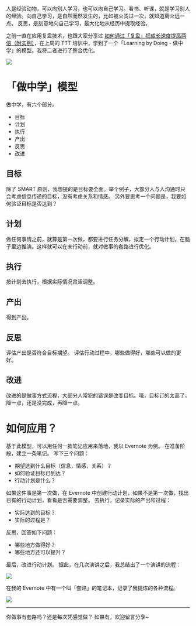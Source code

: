 人是经验动物，可以向别人学习，也可以向自己学习。看书、听课，就是学习别人的经验。向自己学习，是自然而然发生的，比如被火烫过一次，就知道离火远一点。
反思，是刻意地向自己学习，最大化地从经历中提取经验。

之前一直在应用复盘技术，也跟大家分享过 [如何通过「复盘」把成长速度提高两倍（附实例）](http://www.jianshu.com/p/3be0964d3f40)，在上周的 TTT 培训中，学到了一个「Learning by Doing - 做中学」的模型。我将二者进行了整合优化。


![](./_image/2017-03-31-08-21-25.jpg)

# 「做中学」模型
做中学，有六个部分。
* 目标
* 计划
* 执行
* 产出
* 反思
* 改进

## 目标
除了 SMART 原则，我想提的是目标要全面。举个例子，大部分人与人沟通时只会考虑信息传递的目标，没有考虑关系和情感。
另外要思考一个问题是，我要如何验证目标是否达到？

## 计划
做任何事情之前，就算是第一次做，都要进行任务分解，拟定一个行动计划，在脑子里边推演。这样就可以在未行动前，就对做事的套路进行优化。

## 执行
按计划去执行，根据实际情况灵活调整。

## 产出
得到产出。

## 反思
评估产出是否符合目标期望。
评估行动过程中，哪些做得好，哪些可以做的更好。

## 改进
改进的是做事方式流程，大部分人常犯的错误是改变目标。哦，目标订的太高了，降一点，还是没完成，再降一点。

# 如何应用？
基于此模型，可以用任何一款笔记应用来落地，我以 Evernote 为例。
在准备阶段，建立一条笔记。
写下三个问题：
* 期望达到什么目标（信息，情感，关系）？
* 如何验证目标已到达？
* 行动计划是什么？

如果这件事是第一次做，在 Evernote 中创建行动计划，如果不是第一次做，找出已有的行动计划，看看是否需要调整。
去执行，记录实际的产出和过程：
* 实际达到的目标？
* 实际的过程是？

反思，回答如下问题：
* 哪些地方做得好？
* 哪些地方还可以提升？

最后，改进行动计划。
据此，在几次演讲之后，我总结出了一个演讲的流程：

![](./_image/2017-03-31-08-00-59.jpg)

在我的 Evernote 中有一个叫「套路」的笔记本，记录了我提炼的各种流程。

![](./_image/2017-03-31-08-04-22.jpg)

---
你做事有套路吗？还是每次凭感觉做？
如果有，欢迎留言分享~



